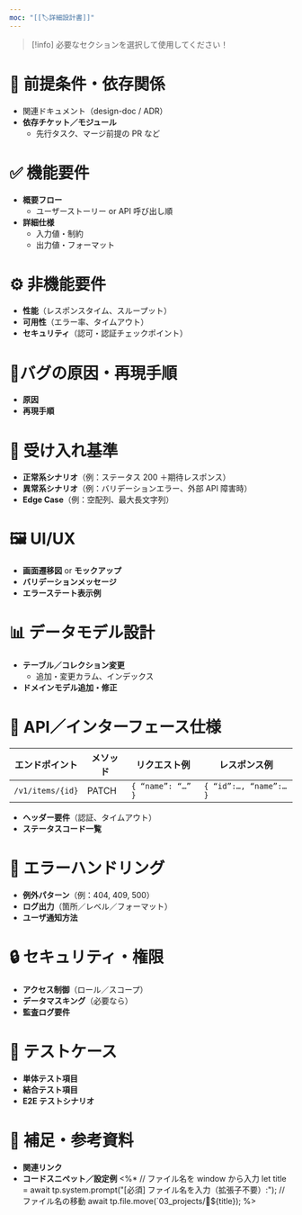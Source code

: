 ```yaml
---
moc: "[[🏷️詳細設計書]]"
---
```

> [!info] 必要なセクションを選択して使用してください！

# 🔗 前提条件・依存関係

- 関連ドキュメント（design-doc / ADR）
- **依存チケット／モジュール**
  - 先行タスク、マージ前提の PR など

# ✅ 機能要件

- **概要フロー**
  - ユーザーストーリー or API 呼び出し順
- **詳細仕様**
  - 入力値・制約
  - 出力値・フォーマット

# ⚙️ 非機能要件

- **性能**（レスポンスタイム、スループット）
- **可用性**（エラー率、タイムアウト）
- **セキュリティ**（認可・認証チェックポイント）

# 🐞バグの原因・再現手順

- **原因**
- **再現手順**

# 🎯 受け入れ基準

- **正常系シナリオ**（例：ステータス 200 ＋期待レスポンス）
- **異常系シナリオ**（例：バリデーションエラー、外部 API 障害時）
- **Edge Case**（例：空配列、最大長文字列）

# 🖼 UI/UX

- **画面遷移図** or **モックアップ**
- **バリデーションメッセージ**
- **エラーステート表示例**

# 📊 データモデル設計

- **テーブル／コレクション変更**
  - 追加・変更カラム、インデックス
- **ドメインモデル追加・修正**

# 🔌 API／インターフェース仕様

| エンドポイント   | メソッド | リクエスト例      | レスポンス例           |
| ---------------- | -------- | ----------------- | ---------------------- |
| `/v1/items/{id}` | PATCH    | `{ “name”: “…” }` | `{ “id”:…, “name”:… }` |

- **ヘッダー要件**（認証、タイムアウト）
- **ステータスコード一覧**

# 🛑 エラーハンドリング

- **例外パターン**（例：404, 409, 500）
- **ログ出力**（箇所／レベル／フォーマット）
- **ユーザ通知方法**

# 🔒 セキュリティ・権限

- **アクセス制御**（ロール／スコープ）
- **データマスキング**（必要なら）
- **監査ログ要件**

# 🧪 テストケース

- **単体テスト項目**
- **結合テスト項目**
- **E2E テストシナリオ**

# 📎 補足・参考資料

- **関連リンク**
- **コードスニペット／設定例**
<%*
// ファイル名を window から入力
let title = await tp.system.prompt("[必須] ファイル名を入力（拡張子不要）:");
// ファイル名の移動
await tp.file.move(`03_projects/🌲${title});
%> 